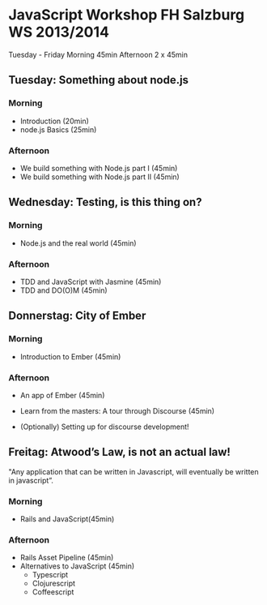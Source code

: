 JavaScript Workshop FH Salzburg WS 2013/2014
============================================

Tuesday - Friday
Morning 45min
Afternoon 2 x 45min

Tuesday: Something about node.js
--------------------------------
### Morning
- Introduction (20min)
- node.js Basics (25min)

### Afternoon
- We build something with Node.js part I (45min)
- We build something with Node.js part II (45min)


Wednesday: Testing, is this thing on?
------------------------------------
### Morning
- Node.js and the real world (45min)

### Afternoon
- TDD and JavaScript with Jasmine (45min)
- TDD and DO(O)M (45min)


Donnerstag: City of Ember
-------------------------
### Morning
- Introduction to Ember (45min)

### Afternoon
- An app of Ember (45min)
- Learn from the masters: A tour through Discourse (45min)

- (Optionally) Setting up for discourse development!


Freitag: Atwood’s Law, is not an actual law!
--------------------------------------------
"Any application that can be written in Javascript, will eventually be written
in javascript”.

### Morning
- Rails and JavaScript(45min)

### Afternoon
- Rails Asset Pipeline (45min)
- Alternatives to JavaScript (45min)
  - Typescript
  - Clojurescript
  - Coffeescript


